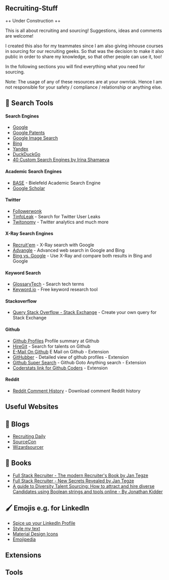 ## Recruiting-Stuff

++ Under Construction ++

This is all about recruiting and sourcing! Suggestions, ideas and comments are welcome!

I created this also for my teammates since I am also giving inhouse courses in sourcing for our recruiting geeks. So that was the decision to make it also public in order to share my knowledge, so that other people can use it, too! 

In the following sections you will find everything what you need for sourcing. 

Note: The usage of any of these resources are at your ownrisk. Hence I am not responsible for your safety / compliance / relationship or anything else. 

## 🔎 Search Tools

#### Search Engines

- [Google](https://www.google.de/)
- [Google Patents](https://patents.google.com/)
- [Google Image Search](https://images.google.com/)
- [Bing](https://www2.bing.com/?form=DCDN)
- [Yandex](https://yandex.com/)
- [DuckDuckGo](https://duckduckgo.com/)
- [40 Custom Search Engines by Irina Shamaeva](https://booleanstrings.com/all-the-40-forty-custom-search-engines/)

#### Academic Search Engines

- [BASE](https://www.base-search.net/Search/Advanced) - Bielefeld Academic Search Engine
- [Google Scholar](https://scholar.google.com/) 

#### Twitter

- [Followerwonk](https://followerwonk.com/)
- [TinfoLeak](https://tinfoleak.com/) - Search for Twitter User Leaks
- [Twitonomy](https://www.twitonomy.com/) - Twitter analytics and much more 

#### X-Ray Search Engines

- [Recruit'em](https://recruitin.net/) - X-Ray search with Google 
- [Advangle](http://advangle.com/) - Advanced web search in Google and Bing
- [Bing vs. Google](http://bvsg.org/) - Use X-Ray and compare both results in Bing and Google

#### Keyword Search 

- [GlossaryTech](https://glossarytech.com/) - Search tech terms
- [Keyword.io](https://www.keyword.io/) - Free keyword research tool

#### Stackoverflow
- [Query Stack Overflow - Stack Exchange](https://data.stackexchange.com/stackoverflow/query/new) - Create your own query for Stack Exchange

#### Github 

- [Github Profiles](https://profile-summary-for-github.com/search) Profile summary at Github
- [HireGit](https://hiregit.netlify.app/) - Search for talents on Github 
- [E-Mail On Github](https://chrome.google.com/webstore/detail/emailongithub/jjmphadcgcmpdnombcomlmmbmojccmcf) E Mail on Github - Extension
- [GitHubber](https://chrome.google.com/webstore/detail/githubber/gmhgbhgpembbkendmjfhmdekcddncflc) - Detailed view of github profiles - Extension
- [Github Super Search](https://chrome.google.com/webstore/detail/github-super-search/cfbhifpagcclempcnlfdajgphkmokmfj) - Github Goto Anything search - Extension
- [Coderstats link for Github Coders](https://chrome.google.com/webstore/detail/coderstats-link-for-githu/necogepejonacpphmlmcagmbjaogpbng) - Extension

#### Reddit 

- [Reddit Comment History](https://roadtolarissa.com/javascript/reddit-comment-visualizer/) - Download comment Reddit history

## Useful Websites

## 💌 Blogs

- [Recruiting Daily](https://recruitingdaily.com/)
- [SourceCon](https://www.sourcecon.com/)
- [Wizardsourcer](https://wizardsourcer.com/blog/)

## 📖 Books 

- [Full Stack Recruiter - The modern Recruiter's Book by Jan Tegze](https://www.amazon.com/Full-Stack-Recruiter-Modern-Recruiters/dp/1976130735)
- [Full Stack Recruiter - New Secrets Revealed by Jan Tegze](https://www.amazon.com/Full-Stack-Recruiter-Secrets-Revealed/dp/8027048184/ref=tmm_pap_swatch_0?_encoding=UTF8&qid=1541714235&sr=8-2)
- [A guide to Diversity Talent Sourcing: How to attract and hire diverse Candidates using Boolean strings and tools online - By Jonathan Kidder](https://www.amazon.com/-/de/dp/B08XZGJ8JG/ref=sr_1_2?__mk_de_DE=%C3%85M%C3%85%C5%BD%C3%95%C3%91&crid=103YWE2EKSXF1&keywords=sourcing&qid=1653031639&sprefix=sourcin%2Caps%2C211&sr=8-2)

## 🖌️ Emojis e.g. for LinkedIn

- [Spice up your LinkedIn Profile](https://www.linkedin.com/pulse/20140423001152-22901019-symbols-to-spice-up-your-linkedin-profile/)
- [Style my text](https://www.stylemytext.com/)
- [Material Design Icons](https://www.materialpalette.com/icons)
- [Emojipedia](https://emojipedia.org/symbols/)

## Extensions 



## Tools 




